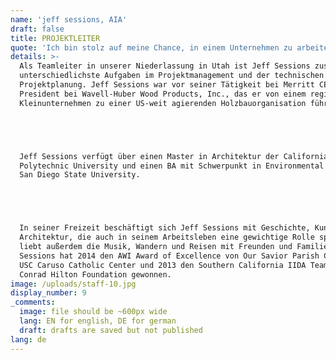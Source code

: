 ```yaml
---
name: 'jeff sessions, AIA'
draft: false
title: PROJEKTLEITER
quote: 'Ich bin stolz auf meine Chance, in einem Unternehmen zu arbeiten, das höchsten Wert auf Handwerkskunst, Qualität und Kundenzufriedenheit legt.'
details: >-
  Als Teamleiter in unserer Niederlassung in Utah ist Jeff Sessions zuständig für
  unterschiedlichste Aufgaben im Projektmanagement und der technischen
  Projektplanung. Jeff Sessions war vor seiner Tätigkeit bei Merritt CEO & Vice
  President bei Wavell-Huber Wood Products, Inc., das er von einem regionalen
  Kleinunternehmen zu einer US-weit agierenden Holzbauorganisation führte.





  Jeff Sessions verfügt über einen Master in Architektur der California
  Polytechnic University und einen BA mit Schwerpunkt in Environmental Design der
  San Diego State University.





  In seiner Freizeit beschäftigt sich Jeff Sessions mit Geschichte, Kunst und
  Architektur, die auch in seinem Arbeitsleben eine gewichtige Rolle spielen. Er
  liebt außerdem die Musik, Wandern und Reisen mit Freunden und Familie. Jeff
  Sessions hat 2014 den AWI Award of Excellence von Our Savior Parish Church und
  USC Caruso Catholic Center und 2013 den Southern California IIDA Team Award der
  Conrad Hilton Foundation gewonnen.
image: /uploads/staff-10.jpg
display_number: 9
_comments:
  image: file should be ~600px wide
  lang: EN for english, DE for german
  draft: drafts are saved but not published
lang: de
---
```


